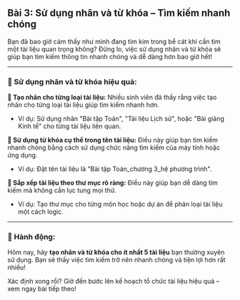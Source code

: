## Bài 3: Sử dụng nhãn và từ khóa – Tìm kiếm nhanh chóng

Bạn đã bao giờ cảm thấy như mình đang tìm kim trong bể cát khi cần tìm một tài liệu quan trọng không? Đừng lo, việc sử dụng nhãn và từ khóa sẽ giúp bạn tìm kiếm thông tin nhanh chóng và dễ dàng hơn bao giờ hết!

---

### 📌 Sử dụng nhãn và từ khóa hiệu quả:

**🔹 Tạo nhãn cho từng loại tài liệu:**
Nhiều sinh viên đã thấy rằng việc tạo nhãn cho từng loại tài liệu giúp tìm kiếm nhanh hơn.  
- Ví dụ: Sử dụng nhãn "Bài tập Toán", "Tài liệu Lịch sử", hoặc "Bài giảng Kinh tế" cho từng tài liệu liên quan.  

**🔹 Sử dụng từ khóa cụ thể trong tên tài liệu:**
Điều này giúp bạn tìm kiếm nhanh chóng bằng cách sử dụng chức năng tìm kiếm của máy tính hoặc ứng dụng.  
- Ví dụ: Đặt tên tài liệu là "Bài tập Toán_chương 3_hệ phương trình".  

**🔹 Sắp xếp tài liệu theo thư mục rõ ràng:**
Điều này giúp bạn dễ dàng tìm kiếm mà không cần lục tung mọi thứ.  
- Ví dụ: Tạo thư mục cho từng môn học hoặc dự án để phân loại tài liệu một cách logic.  

---

### 🚀 Hành động:

Hôm nay, hãy **tạo nhãn và từ khóa cho ít nhất 5 tài liệu** bạn thường xuyên sử dụng. Bạn sẽ thấy việc tìm kiếm trở nên nhanh chóng và tiện lợi hơn rất nhiều!

Xác định xong rồi? Giờ đến bước lên kế hoạch tổ chức tài liệu hiệu quả – xem ngay bài tiếp theo!